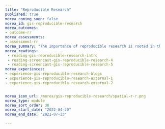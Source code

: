 ```yaml
---
title: "Reproducible Research"
published: true
morea_coming_soon: false
morea_id: gis-reproducible-research
morea_outcomes:
- outcome-rr
morea_assessments:   
- assessment-rr
morea_summary: "The importance of reproducible research is rooted in the self-commitment to good scientific practice and rests on the foundation of transparent and repeatable research work. No matter what type of documentation is used, including websites, blogs, or gray literature, it must meet these criteria."
morea_readings:
 - reading-gis-reproducible-research-intro
 - reading-screencast-gis-reproducible-research-4
 - reading-screencast-gis-reproducible-research-5
morea_experiences:
- experience-gis-reproducible-research-blogs
- experience-gis-reproducible-research-external-1
- experience-gis-reproducible-research-external-2


morea_icon_url: /morea/gis-reproducible-research/spatial-r-r.png
morea_type: module
morea_sort_order: 30
morea_start_date: "2022-04-20"
morea_end_date: "2021-07-13"

---
```

